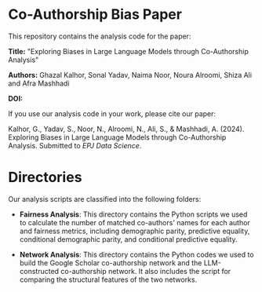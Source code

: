 # Co-Authorship Bias Paper

This repository contains the analysis code for the paper:

**Title:** "Exploring Biases in Large Language Models through Co-Authorship Analysis"

**Authors:** Ghazal Kalhor, Sonal Yadav, Naima Noor, Noura Alroomi, Shiza Ali and Afra Mashhadi

**DOI:** 

If you use our analysis code in your work, please cite our paper:

Kalhor, G., Yadav, S., Noor, N., Alroomi, N., Ali, S., & Mashhadi, A. (2024). Exploring Biases in Large Language Models through Co-Authorship Analysis. Submitted to *EPJ Data Science*.

# Directories

Our analysis scripts are classified into the following folders:

* **Fairness Analysis**: This directory contains the Python scripts we used to calculate the number of matched co-authors' names for each author and fairness metrics, including demographic parity, predictive equality, conditional demographic parity, and conditional predictive equality.

* **Network Analysis**: This directory contains the Python codes we used to build the Google Scholar co-authorship network and the LLM-constructed co-authorship network. It also includes the script for comparing the structural features of the two networks.